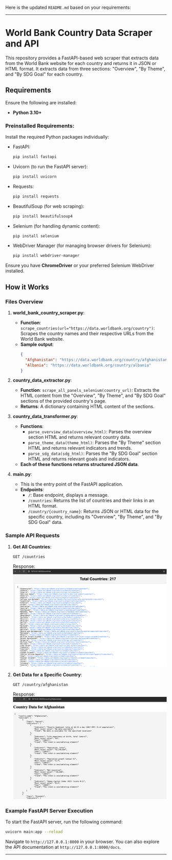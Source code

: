 Here is the updated `README.md` based on your requirements:

---

# World Bank Country Data Scraper and API

This repository provides a FastAPI-based web scraper that extracts data from the World Bank website for each country and returns it in JSON or HTML format. It extracts data from three sections: "Overview", "By Theme", and "By SDG Goal" for each country.

## Requirements

Ensure the following are installed:

- **Python 3.10+**

### Preinstalled Requirements:

Install the required Python packages individually:

- FastAPI:
  ```bash
  pip install fastapi
  ```
- Uvicorn (to run the FastAPI server):
  ```bash
  pip install uvicorn
  ```
- Requests:
  ```bash
  pip install requests
  ```
- BeautifulSoup (for web scraping):
  ```bash
  pip install beautifulsoup4
  ```
- Selenium (for handling dynamic content):
  ```bash
  pip install selenium
  ```
- WebDriver Manager (for managing browser drivers for Selenium):
  ```bash
  pip install webdriver-manager
  ```

Ensure you have **ChromeDriver** or your preferred Selenium WebDriver installed.

## How it Works

### Files Overview

1. **world_bank_country_scraper.py**: 
   - **Function**: `scrape_countries(url="https://data.worldbank.org/country")`: Scrapes the country names and their respective URLs from the World Bank website.
   - **Sample output**:
     ```json
     {
       "Afghanistan": "https://data.worldbank.org/country/afghanistan",
       "Albania": "https://data.worldbank.org/country/albania"
     }
     ```

2. **country_data_extractor.py**:
   - **Function**: `scrape_all_panels_selenium(country_url)`: Extracts the HTML content from the "Overview", "By Theme", and "By SDG Goal" sections of the provided country's page.
   - **Returns**: A dictionary containing HTML content of the sections.
     

3. **country_data_transformer.py**:
   - **Functions**:
     - `parse_overview_data(overview_html)`: Parses the overview section HTML and returns relevant country data.
     - `parse_theme_data(theme_html)`: Parses the "By Theme" section HTML and returns relevant indicators and trends.
     - `parse_sdg_data(sdg_html)`: Parses the "By SDG Goal" section HTML and returns relevant goals and indicators.
   - **Each of these functions returns structured JSON data**.

4. **main.py**:
   - This is the entry point of the FastAPI application.
   - **Endpoints**:
     - `/`: Base endpoint, displays a message.
     - `/countries`: Returns the list of countries and their links in an HTML format.
     - `/country/{country_name}`: Returns JSON or HTML data for the specific country, including its "Overview", "By Theme", and "By SDG Goal" data.

### Sample API Requests

1. **Get All Countries**:
   ```
   GET /countries
   ```
   Response:
   ![](images/countries_response.png)

2. **Get Data for a Specific Country**:
   ```
   GET /country/afghanistan
   ```
   Response:
   ![](images/Country_data.png)
   

### Example FastAPI Server Execution

To start the FastAPI server, run the following command:
```bash
uvicorn main:app --reload
```

Navigate to `http://127.0.0.1:8000` in your browser. You can also explore the API documentation at `http://127.0.0.1:8000/docs`.

---
